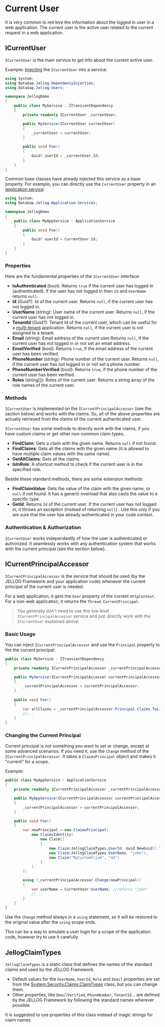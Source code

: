# Current User

It is very common to retrieve the information about the logged in user in a web application. The current user is the active user related to the current request in a web application.

## ICurrentUser

`ICurrentUser` is the main service to get info about the current active user.

Example: [Injecting](Dependency-Injection.md) the `ICurrentUser` into a service:

````csharp
using System;
using DataGap.Jellog.DependencyInjection;
using DataGap.Jellog.Users;

namespace JellogDemo
{
    public class MyService : ITransientDependency
    {
        private readonly ICurrentUser _currentUser;

        public MyService(ICurrentUser currentUser)
        {
            _currentUser = currentUser;
        }
        
        public void Foo()
        {
            Guid? userId = _currentUser.Id;
        }
    }
}
````

Common base classes have already injected this service as a base property. For example, you can directly use the `CurrentUser` property in an [application service](Application-Services.md):

````csharp
using System;
using DataGap.Jellog.Application.Services;

namespace JellogDemo
{
    public class MyAppService : ApplicationService
    {
        public void Foo()
        {
            Guid? userId = CurrentUser.Id;
        }
    }
}
````

### Properties

Here are the fundamental properties of the `ICurrentUser` interface:

* **IsAuthenticated** (bool): Returns `true` if the current user has logged in (authenticated). If the user has not logged in then `Id` and `UserName` returns `null`.
* **Id** (Guid?): Id of the current user. Returns `null`, if the current user has not logged in.
* **UserName** (string): User name of the current user. Returns `null`, if the current user has not logged in.
* **TenantId** (Guid?): Tenant Id of the current user, which can be useful for a [multi-tenant](Multi-Tenancy.md) application. Returns `null`, if the current user is not assigned to a tenant.
* **Email** (string): Email address of the current user.Returns `null`, if the current user has not logged in or not set an email address.
* **EmailVerified** (bool): Returns `true`, if the email address of the current user has been verified.
* **PhoneNumber** (string): Phone number of the current user. Returns `null`, if the current user has not logged in or not set a phone number.
* **PhoneNumberVerified** (bool): Returns `true`, if the phone number of the current user has been verified.
* **Roles** (string[]): Roles of the current user. Returns a string array of the role names of the current user.

### Methods

`ICurrentUser` is implemented on the `ICurrentPrincipalAccessor` (see the section below) and works with the claims. So, all of the above properties are actually retrieved from the claims of the current authenticated user.

`ICurrentUser` has some methods to directly work with the claims, if you have custom claims or get other non-common claim types.

* **FindClaim**: Gets a claim with the given name. Returns `null` if not found.
* **FindClaims**: Gets all the claims with the given name (it is allowed to have multiple claim values with the same name).
* **GetAllClaims**: Gets all the claims.
* **IsInRole**: A shortcut method to check if the current user is in the specified role.

Beside these standard methods, there are some extension methods:

* **FindClaimValue**: Gets the value of the claim with the given name, or `null` if not found. It has a generic overload that also casts the value to a specific type.
* **GetId**: Returns `Id` of the current user. If the current user has not logged in, it throws an exception (instead of returning `null`) . Use this only if you are sure that the user has already authenticated in your code context.

### Authentication & Authorization

`ICurrentUser` works independently of how the user is authenticated or authorized. It seamlessly works with any authentication system that works with the current principal (see the section below).

## ICurrentPrincipalAccessor

`ICurrentPrincipalAccessor` is the service that should be used (by the JELLOG Framework and your application code) whenever the current principal of the current user is needed.

For a web application, it gets the `User` property of the current `HttpContext`. For a non-web application, it returns the `Thread.CurrentPrincipal`.

> You generally don't need to use this low level `ICurrentPrincipalAccessor` service and just directly work with the `ICurrentUser` explained above.

### Basic Usage

You can inject `ICurrentPrincipalAccessor` and use the `Principal` property to the the current principal:

````csharp
public class MyService : ITransientDependency
{
    private readonly ICurrentPrincipalAccessor _currentPrincipalAccessor;

    public MyService(ICurrentPrincipalAccessor currentPrincipalAccessor)
    {
        _currentPrincipalAccessor = currentPrincipalAccessor;
    }
    
    public void Foo()
    {
        var allClaims = _currentPrincipalAccessor.Principal.Claims.ToList();
        //...
    }
}
````

### Changing the Current Principal

Current principal is not something you want to set or change, except at some advanced scenarios. If you need it, use the `Change` method of the `ICurrentPrincipalAccessor`. It takes a `ClaimsPrincipal` object and makes it "current" for a scope.

Example:

````csharp
public class MyAppService : ApplicationService
{
    private readonly ICurrentPrincipalAccessor _currentPrincipalAccessor;

    public MyAppService(ICurrentPrincipalAccessor currentPrincipalAccessor)
    {
        _currentPrincipalAccessor = currentPrincipalAccessor;
    }

    public void Foo()
    {
        var newPrincipal = new ClaimsPrincipal(
            new ClaimsIdentity(
                new Claim[]
                {
                    new Claim(JellogClaimTypes.UserId, Guid.NewGuid().ToString()),
                    new Claim(JellogClaimTypes.UserName, "john"),
                    new Claim("MyCustomCliam", "42")
                }
            )
        );

        using (_currentPrincipalAccessor.Change(newPrincipal))
        {
            var userName = CurrentUser.UserName; //returns "john"
            //...
        }
    }
}
````

Use the `Change` method always in a `using` statement, so it will be restored to the original value after the `using` scope ends.

This can be a way to simulate a user login for a scope of the application code, however try to use it carefully.

## JellogClaimTypes

`JellogClaimTypes` is a static class that defines the names of the standard claims and used by the JELLOG Framework.

* Default values for the `UserName`, `UserId`, `Role` and `Email` properties are set from the [System.Security.Claims.ClaimTypes](https://docs.microsoft.com/en-us/dotnet/api/system.security.claims.claimtypes) class, but you can change them.
* Other properties, like `EmailVerified`, `PhoneNumber`, `TenantId`... are defined by the JELLOG Framework by following the standard names wherever possible.

It is suggested to use properties of this class instead of magic strings for claim names.

